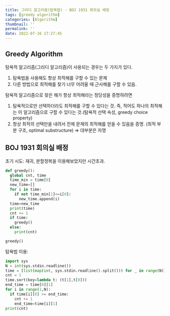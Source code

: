 ```yaml
---
title: 그리디 알고리즘(탐욕법) - BOJ 1931 회의실 배정
tags: [greedy algorithm]
categories: [Algorithm]
thumbnail: ''
permalink: ''
date: 2022-07-16 17:27:45
---
```


<!-- toc -->

## Greedy Algorithm

탐욕적 알고리즘(그리디 알고리즘)이 사용되는 경우는 두 가지가 있다.

1. 탐욕법을 사용해도 항상 최적해를 구할 수 있는 문제
2. 다른 방법으로 최적해를 찾기 너무 어려울 때 근사해를 구할 수 있음.

탐욕적 알고리즘으로 찾은 해가 항상 최적해라는 정당성을 증명하려면

1. 탐욕적으로만 선택하더라도 최적해를 구할 수 있다는 것. 즉, 적어도 하나의 최적해는 이 알고리즘으로 구할 수 있다는 것.(탐욕적 선택 속성, greedy choice property)
2. 항상 최적의 선택만을 내려서 전체 문제의 최적해를 얻을 수 있음을 증명. (최적 부분 구조, optimal substructure) ⇒ 대부분은 자명

## BOJ 1931 회의실 배정

초기 시도: 재귀, 분할정복을 이용해보았지만 시간초과.

```python
def greedy():
  global cnt, time
  time_min = time[0]
  new_time=[]
  for i in time:
    if not time_min[1]<=i[0]:
      new_time.append(i)
  time=new_time
  print(time)
  cnt += 1
  if time:
    greedy()
  else:
    print(cnt)

greedy()
```

탐욕법 이용:

```python
import sys
N = int(sys.stdin.readline())
time = [list(map(int, sys.stdin.readline().split())) for _ in range(N)]
cnt = 1
time.sort(key=lambda t: (t[1],t[0]))
end_time = time[0][1]
for i in range(1,N):
  if time[i][0] >= end_time:
    cnt += 1
    end_time=time[i][1]
print(cnt)
```

